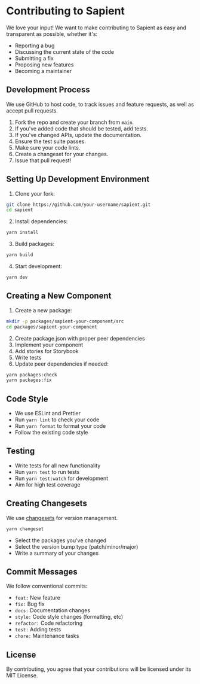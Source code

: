 # Contributing to Sapient

We love your input! We want to make contributing to Sapient as easy and transparent as possible, whether it's:

- Reporting a bug
- Discussing the current state of the code
- Submitting a fix
- Proposing new features
- Becoming a maintainer

## Development Process

We use GitHub to host code, to track issues and feature requests, as well as accept pull requests.

1. Fork the repo and create your branch from `main`.
2. If you've added code that should be tested, add tests.
3. If you've changed APIs, update the documentation.
4. Ensure the test suite passes.
5. Make sure your code lints.
6. Create a changeset for your changes.
7. Issue that pull request!

## Setting Up Development Environment

1. Clone your fork:
```bash
git clone https://github.com/your-username/sapient.git
cd sapient
```

2. Install dependencies:
```bash
yarn install
```

3. Build packages:
```bash
yarn build
```

4. Start development:
```bash
yarn dev
```

## Creating a New Component

1. Create a new package:
```bash
mkdir -p packages/sapient-your-component/src
cd packages/sapient-your-component
```

2. Create package.json with proper peer dependencies
3. Implement your component
4. Add stories for Storybook
5. Write tests
6. Update peer dependencies if needed:
```bash
yarn packages:check
yarn packages:fix
```

## Code Style

- We use ESLint and Prettier
- Run `yarn lint` to check your code
- Run `yarn format` to format your code
- Follow the existing code style

## Testing

- Write tests for all new functionality
- Run `yarn test` to run tests
- Run `yarn test:watch` for development
- Aim for high test coverage

## Creating Changesets

We use [changesets](https://github.com/changesets/changesets) for version management.

```bash
yarn changeset
```

- Select the packages you've changed
- Select the version bump type (patch/minor/major)
- Write a summary of your changes

## Commit Messages

We follow conventional commits:

- `feat:` New feature
- `fix:` Bug fix
- `docs:` Documentation changes
- `style:` Code style changes (formatting, etc)
- `refactor:` Code refactoring
- `test:` Adding tests
- `chore:` Maintenance tasks

## License

By contributing, you agree that your contributions will be licensed under its MIT License.
